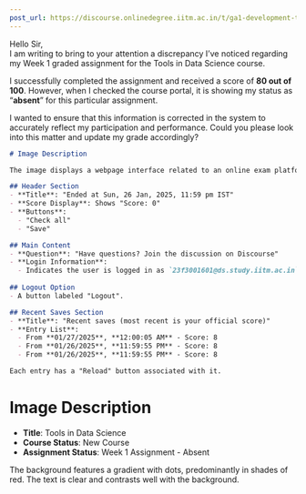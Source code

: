 ```yaml
---
post_url: https://discourse.onlinedegree.iitm.ac.in/t/ga1-development-tools-discussion-thread-tds-jan-2025/161083/132
---
```

Hello Sir,  
I am writing to bring to your attention a discrepancy I’ve noticed regarding my Week 1 graded assignment for the Tools in Data Science course.

I successfully completed the assignment and received a score of **80 out of 100**. However, when I checked the course portal, it is showing my status as “**absent**” for this particular assignment.

I wanted to ensure that this information is corrected in the system to accurately reflect my participation and performance. Could you please look into this matter and update my grade accordingly?  

```markdown
# Image Description

The image displays a webpage interface related to an online exam platform.

## Header Section
- **Title**: "Ended at Sun, 26 Jan, 2025, 11:59 pm IST"
- **Score Display**: Shows "Score: 0"
- **Buttons**: 
  - "Check all"
  - "Save"

## Main Content
- **Question**: "Have questions? Join the discussion on Discourse"
- **Login Information**: 
  - Indicates the user is logged in as `23f3001601@ds.study.iitm.ac.in`.
  
## Logout Option
- A button labeled "Logout".

## Recent Saves Section
- **Title**: "Recent saves (most recent is your official score)"
- **Entry List**:
  - From **01/27/2025**, **12:00:05 AM** - Score: 8
  - From **01/26/2025**, **11:59:55 PM** - Score: 8
  - From **01/26/2025**, **11:59:55 PM** - Score: 8

Each entry has a "Reload" button associated with it.
```

  

# Image Description

- **Title**: Tools in Data Science
- **Course Status**: New Course
- **Assignment Status**: Week 1 Assignment - Absent

The background features a gradient with dots, predominantly in shades of red. The text is clear and contrasts well with the background.